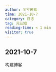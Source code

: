 ```yaml
---
author: 半兮酱紫
time: 2021-10-7
category: 日志
tag: 元认知
reading-time: < 1 min
visitor: true
---
```


## 2021-10-7 

构建博客
